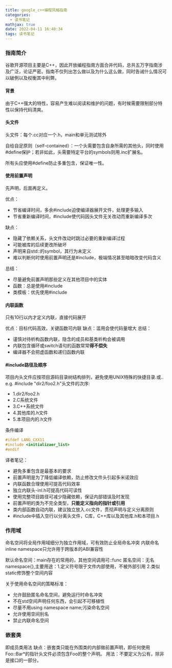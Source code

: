 ```yaml
---
title: google_c++编程风格指南
categories:
  - 读书笔记
mathjax: true
date: 2022-04-11 16:40:34
tags: 读书笔记
---
```


### 指南简介
谷歌开源项目主要是C++，因此开放编程指南方面合并代码，总共五万字指南涉及广泛，论证严密。指南不仅列出怎么做以及为什么这么做，同时告诫什么情况可以破例以及权衡其中利弊。

#### 背景
由于C++强大的特性，容易产生难以阅读和维护的问题，有时候需要限制部分特性以保持代码清爽。

#### 头文件
头文件：每个.cc对应一个.h，main和单元测试除外

自给自足原则（self-contained）：一个头需要包含自身所需的其他头，同时使用#define保护；若非如此，头需要特定平台的symbols则用.inc扩展名。

所有头应使用#define防止多重包含，保证唯一性。

#### 使用前置声明
先声明，后面再定义。

优点：
- 节省编译时间，多余#include迫使编译器展开文件，处理更多输入
- 节省重新编译时间，#include使代码因头文件无关改动而重新编译多次

缺点：
- 隐藏了依赖关系，头文件改动时跳过必要的重新编译过程
- 可能被库的后续更改所破坏
- 声明来自std::的symbol，其行为未定义
- 难以判断何时使用前置声明还是#include，极端情况甚至暗暗改变代码含义

总结：
- 尽量避免前置声明那些定义在其他项目中的实体
- 函数：总是使用#include
- 类模板：优先使用#include


#### 内联函数
只有10行以内才定义内联，直接代码展开

优点：目标代码高效，关键函数可内联
缺点：滥用会使代码量增大
总结：
- 谨慎对待析构函数内联，隐含的成员和基类析构会被调用
- 内联包含循环或switch语句的函数常常**得不偿失**
- 编译器不会把虚函数和递归函数内联

#### #include路径及顺序
项目内头文件应按项目源码目录树结构排列，避免使用UNIX特殊的快捷目录.或..
e.g. #include "dir2/foo2.h"头文件的次序:
- 1.dir2/foo2.h
- 2.C系统文件
- 3.C++系统文件
- 4.其他库的.h文件
- 5.本项目内的.h文件

条件编译
``` cpp
#ifdef LANG_CXX11
#include <initializaer_list>
#endif
```

译者笔记：
- 避免多重包含是最基本的要求
- 前置声明是为了降低编译依赖，防止修改文件头引起多米诺效应
- 内联函数合理使用可提高代码效率
- 独立内联头-inl.h可提高代码可读性
- 使用完整项目路径可减少隐藏依赖，保证内部错误及时发现
- 前置声明的类为不完全类型，**只能定义指向的指针或引用**
- 类内部函数自动内联，建议独立放入.cc文件，贯彻声明与定义分离原则
- #include中插入空行以分离头文件，C库，C++库以及其他库.h和本项目.h

### 作用域
命名空间将全局作用域细分为独立作用域，可有效防止全局命名冲突
内联命名inline namespace只允许用于跨版本的ABI兼容性

默认命名空间：main存在的常用的，其他空间调用可::func
匿名空间：无名namespace{},主要用途：1.定义符号限于文件内部使用，不被外部引用 2.类似static修饰整个空间内容

关于使用命名空间的策略标准：
- 允许鼓励匿名命名空间，避免运行时命名冲突
- 不在std空间声明任何东西，会引起不可移植性
- 尽量不用using namespace name;污染命名空间
- 允许使用空间别名
- 禁止内联命名空间

### 嵌套类
即成员类用法
缺点：嵌套类只能在外围类的内部做前置声明，即任何使用Foo::Bar*的指针头文件必须包含Foo的整个声明。
用法：不要定义为公有，除非是接口的一部分。

